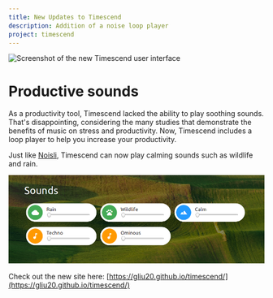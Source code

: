 ```yaml
---
title: New Updates to Timescend
description: Addition of a noise loop player
project: timescend
---
```


![Screenshot of the new Timescend user interface](/assets/images/2019-05-12-timescend-thumbnail.png)
# Productive sounds
As a productivity tool, Timescend lacked the ability to play soothing sounds. That's disappointing, considering the many studies that demonstrate the benefits of music on stress and productivity. Now, Timescend includes a loop player to help you increase your productivity. 

Just like [Noisli](https://www.noisli.com/), Timescend can now play calming sounds such as wildlife and rain.  

![Timescend's loop player](/assets/images/2019-05-12-timescend-sounds.png)

Check out the new site here: [https://gliu20.github.io/timescend/](https://gliu20.github.io/timescend/)
